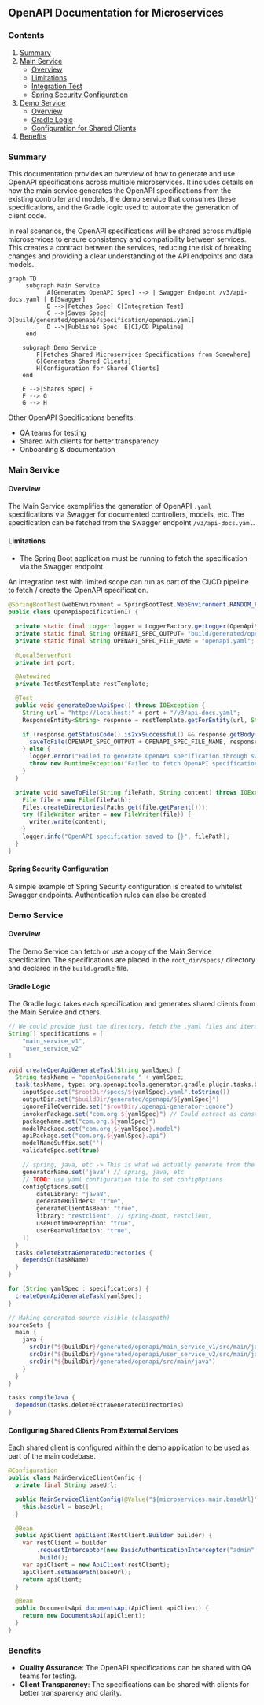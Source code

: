 ## OpenAPI Documentation for Microservices

### Contents
1. [Summary](#summary)
2. [Main Service](#main-service)
    - [Overview](#overview)
    - [Limitations](#limitations)
    - [Integration Test](#integration-test)
    - [Spring Security Configuration](#spring-security-configuration)
3. [Demo Service](#demo-service)
    - [Overview](#overview-1)
    - [Gradle Logic](#gradle-logic)
    - [Configuration for Shared Clients](#configuration-for-shared-clients)
4. [Benefits](#benefits)

### Summary
This documentation provides an overview of how to generate and use OpenAPI specifications across multiple microservices. It includes details on how the main service generates the OpenAPI specifications from the existing controller and models, the demo service that consumes these specifications, and the Gradle logic used to automate the generation of client code.

In real scenarios, the OpenAPI specifications will be shared across multiple microservices to ensure consistency and compatibility between services. This creates a contract between the services, reducing the risk of breaking changes and providing a clear understanding of the API endpoints and data models.
```mermaid
graph TD  
     subgraph Main Service
           A[Generates OpenAPI Spec] --> | Swagger Endpoint /v3/api-docs.yaml | B[Swagger]
           B -->|Fetches Spec| C[Integration Test]  
           C -->|Saves Spec| D[build/generated/openapi/specification/openapi.yaml]  
           D -->|Publishes Spec| E[CI/CD Pipeline]
     end
  
    subgraph Demo Service  
        F[Fetches Shared Microservices Specifications from Somewhere]  
        G[Generates Shared Clients]  
        H[Configuration for Shared Clients]  
    end  
  
    E -->|Shares Spec| F  
    F --> G  
    G --> H
```

Other OpenAPI Specifications benefits:
- QA teams for testing
- Shared with clients for better transparency
- Onboarding & documentation

### Main Service

#### Overview
The Main Service exemplifies the generation of OpenAPI `.yaml` specifications via Swagger for documented controllers, models, etc. The specification can be fetched from the Swagger endpoint `/v3/api-docs.yaml`.

#### Limitations
- The Spring Boot application must be running to fetch the specification via the Swagger endpoint.

An integration test with limited scope can run as part of the CI/CD pipeline to fetch / create the OpenAPI specification.

```java
@SpringBootTest(webEnvironment = SpringBootTest.WebEnvironment.RANDOM_PORT)
public class OpenApiSpecificationIT {

  private static final Logger logger = LoggerFactory.getLogger(OpenApiSpecificationIT.class);
  private static final String OPENAPI_SPEC_OUTPUT= "build/generated/openapi/specification/";
  private static final String OPENAPI_SPEC_FILE_NAME = "openapi.yaml";

  @LocalServerPort
  private int port;

  @Autowired
  private TestRestTemplate restTemplate;

  @Test
  public void generateOpenApiSpec() throws IOException {
    String url = "http://localhost:" + port + "/v3/api-docs.yaml";
    ResponseEntity<String> response = restTemplate.getForEntity(url, String.class);

    if (response.getStatusCode().is2xxSuccessful() && response.getBody() != null) {
      saveToFile(OPENAPI_SPEC_OUTPUT + OPENAPI_SPEC_FILE_NAME, response.getBody());
    } else {
      logger.error("Failed to generate OpenAPI specification through swagger /v3/api-docs.yaml: {}", response.getStatusCode());
      throw new RuntimeException("Failed to fetch OpenAPI specification");
    }
  }

  private void saveToFile(String filePath, String content) throws IOException {
    File file = new File(filePath);
    Files.createDirectories(Paths.get(file.getParent()));
    try (FileWriter writer = new FileWriter(file)) {
      writer.write(content);
    }
    logger.info("OpenAPI specification saved to {}", filePath);
  }
}
```

#### Spring Security Configuration
A simple example of Spring Security configuration is created to whitelist Swagger endpoints. Authentication rules can also be created.

### Demo Service

#### Overview
The Demo Service can fetch or use a copy of the Main Service specification. The specifications are placed in the `root_dir/specs/` directory and declared in the `build.gradle` file.

#### Gradle Logic
The Gradle logic takes each specification and generates shared clients from the Main Service and others.

```groovy
// We could provide just the directory, fetch the .yaml files and iterate over them
String[] specifications = [
    "main_service_v1",
    "user_service_v2"
]

void createOpenApiGenerateTask(String yamlSpec) {
  String taskName = "openApiGenerate_" + yamlSpec;
  task(taskName, type: org.openapitools.generator.gradle.plugin.tasks.GenerateTask) {
    inputSpec.set("$rootDir/specs/${yamlSpec}.yaml".toString())
    outputDir.set("$buildDir/generated/openapi/${yamlSpec}")
    ignoreFileOverride.set("$rootDir/.openapi-generator-ignore")
    invokerPackage.set("com.org.${yamlSpec}") // Could extract as constant
    packageName.set("com.org.${yamlSpec}")
    modelPackage.set("com.org.${yamlSpec}.model")
    apiPackage.set("com.org.${yamlSpec}.api")
    modelNameSuffix.set('')
    validateSpec.set(true)

    // spring, java, etc -> This is what we actually generate from the provided spec. No reason not to use the same language as the project
    generatorName.set('java') // spring, java, etc
    // TODO: use yaml configuration file to set configOptions
    configOptions.set([
        dateLibrary: "java8",
        generateBuilders: "true",
        generateClientAsBean: "true",
        library: "restclient", // spring-boot, restclient,
        useRuntimeException: "true",
        userBeanValidation: "true",
    ])
  }
  tasks.deleteExtraGeneratedDirectories {
    dependsOn(taskName)
  }
}

for (String yamlSpec : specifications) {
  createOpenApiGenerateTask(yamlSpec);
}

// Making generated source visible (classpath)
sourceSets {
  main {
    java {
      srcDir("${buildDir}/generated/openapi/main_service_v1/src/main/java")
      srcDir("${buildDir}/generated/openapi/user_service_v2/src/main/java")
      srcDir("${buildDir}/generated/openapi/src/main/java")
    }
  }
}

tasks.compileJava {
  dependsOn(tasks.deleteExtraGeneratedDirectories)
}
```

#### Configuring Shared Clients From External Services
Each shared client is configured within the demo application to be used as part of the main codebase.

```java
@Configuration
public class MainServiceClientConfig {
  private final String baseUrl;

  public MainServiceClientConfig(@Value("${microservices.main.baseUrl}") final String baseUrl) {
    this.baseUrl = baseUrl;
  }

  @Bean
  public ApiClient apiClient(RestClient.Builder builder) {
    var restClient = builder
        .requestInterceptor(new BasicAuthenticationInterceptor("admin", "admin"))
        .build();
    var apiClient = new ApiClient(restClient);
    apiClient.setBasePath(baseUrl);
    return apiClient;
  }

  @Bean
  public DocumentsApi documentsApi(ApiClient apiClient) {
    return new DocumentsApi(apiClient);
  }
}
```

### Benefits
- **Quality Assurance**: The OpenAPI specifications can be shared with QA teams for testing.
- **Client Transparency**: The specifications can be shared with clients for better transparency and clarity.
